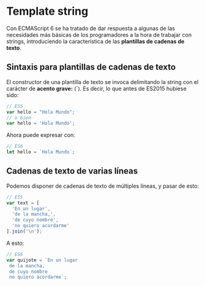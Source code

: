 # Template string

Con ECMAScript 6 se ha tratado de dar respuesta a algunas de las necesidades más
básicas de los programadores a la hora de trabajar con strings, introduciendo la
característica de las **plantillas de cadenas de texto**.

## Sintaxis para plantillas de cadenas de texto

El constructor de una plantilla de texto se invoca delimitando la string con el
carácter de **acento grave:** (\`). Es decir, lo que antes de ES2015 hubiese
sido:

```javascript
// ES5
var hello = "Hola Mundo";
// o bien
var hello = 'Hola Mundo';
```

Ahora puede expresar con:

```javascript
// ES6
let hello = `Hola Mundo`;
```

## Cadenas de texto de varias líneas

Podemos disponer de cadenas de texto de múltiples líneas, y pasar de esto:

```javascript
// ES5
var text = [
  'En un lugar',
  'de la mancha,',
  'de cuyo nombre',
  'no quiero acordarme'
].join('\n');
```

A esto:

```javascript
// ES6
var quijote = `En un lugar
 de la mancha,
 de cuyo nombre
 no quiero acordarme`;
```
